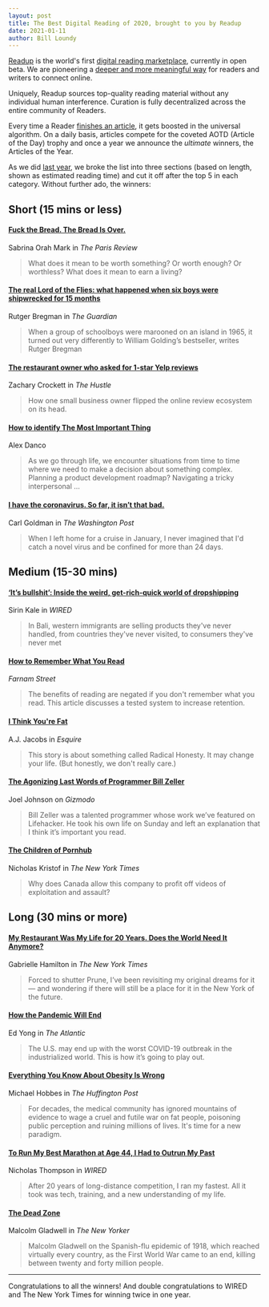 ```yaml
---
layout: post
title: The Best Digital Reading of 2020, brought to you by Readup
date: 2021-01-11
author: Bill Loundy
---
```

[Readup](https://readup.com/) is the world's first [digital reading marketplace](https://blog.readup.com/2020/01/12/long-live-the-attention-economy.html), currently in open beta. We are pioneering a [deeper and more meaningful way](https://blog.readup.com/2020/03/22/corona2.html) for readers and writers to connect online.

Uniquely, Readup sources top-quality reading material without any individual human interference. Curation is fully decentralized across the entire community of Readers. 

Every time a Reader [finishes an article](https://blog.readup.com/2020/11/02/how-readup-knows-whether-or-not-youve-read-an-article.html), it gets boosted in the universal algorithm. On a daily basis, articles compete for the coveted AOTD (Article of the Day) trophy and once a year we announce the *ultimate* winners, the Articles of the Year.

As we did [last year](https://blog.readup.com/2019/12/29/readups-top-reads-of-2019.html), we broke the list into three sections (based on length, shown as estimated reading time) and cut it off after the top 5 in each category. Without further ado, the winners:

## Short (15 mins or less)

#### [Fuck the Bread. The Bread Is Over.](https://readup.com/comments/the-paris-review/fuck-the-bread-the-bread-is-over)  
Sabrina Orah Mark in _The Paris Review_  
> What does it mean to be worth something? Or worth enough? Or worthless? What does it mean to earn a living? 

#### [The real Lord of the Flies: what happened when six boys were shipwrecked for 15 months](https://readup.com/comments/the-guardian/the-real-lord-of-the-flies-what-happened-when-six-boys-were-shipwrecked-for-15-m)  
Rutger Bregman in _The Guardian_  
> When a group of schoolboys were marooned on an island in 1965, it turned out very differently to William Golding’s bestseller, writes Rutger Bregman

#### [The restaurant owner who asked for 1-star Yelp reviews](https://readup.com/comments/the-hustle/the-restaurant-owner-who-asked-for-1-star-yelp-reviews)  
Zachary Crockett in _The Hustle_  
> How one small business owner flipped the online review ecosystem on its head.

#### [How to identify The Most Important Thing](https://readup.com/comments/alexdancocom/how-to-identify-the-most-important-thing)  
Alex Danco  
> As we go through life, we encounter situations from time to time where we need to make a decision about something complex. Planning a product development roadmap? Navigating a tricky interpersonal ... 

#### [I have the coronavirus. So far, it isn’t that bad.](https://readup.com/comments/washingtonpost/i-have-the-coronavirus-so-far-it-isnt-that-bad)  
Carl Goldman in _The Washington Post_  
> When I left home for a cruise in January, I never imagined that I'd catch a novel virus and be confined for more than 24 days.

## Medium (15-30 mins)

#### [‘It’s bullshit’: Inside the weird, get-rich-quick world of dropshipping](https://readup.com/comments/wired-uk/its-bullshit-inside-the-weird-get-rich-quick-world-of-dropshipping)  
Sirin Kale in _WIRED_  
> In Bali, western immigrants are selling products they've never handled, from countries they've never visited, to consumers they've never met

#### [How to Remember What You Read](https://readup.com/comments/fsblog/how-to-remember-what-you-read)  
_Farnam Street_  
> The benefits of reading are negated if you don't remember what you read. This article discusses a tested system to increase retention.

#### [I Think You're Fat](https://readup.com/comments/esquire/i-think-youre-fat)  
A.J. Jacobs in _Esquire_  
> This story is about something called Radical Honesty. It may change your life. (But honestly, we don't really care.)

#### [The Agonizing Last Words of Programmer Bill Zeller](https://readup.com/comments/gizmodocom/the-agonizing-last-words-of-programmer-bill-zeller)  
Joel Johnson on _Gizmodo_  
> Bill Zeller was a talented programmer whose work we’ve featured on Lifehacker. He took his own life on Sunday and left an explanation that I think it’s important you read.

#### [The Children of Pornhub](https://readup.com/comments/-the-new-york-times-company/the-children-of-pornhub)  
Nicholas Kristof in _The New York Times_  
> Why does Canada allow this company to profit off videos of exploitation and assault?

## Long (30 mins or more)

#### [My Restaurant Was My Life for 20 Years. Does the World Need It Anymore?](https://readup.com/comments/-the-new-york-times-company/my-restaurant-was-my-life-for-20-years-does-the-world-need-it-anymore)  
Gabrielle Hamilton in _The New York Times_  
> Forced to shutter Prune, I’ve been revisiting my original dreams for it — and wondering if there will still be a place for it in the New York of the future.

#### [How the Pandemic Will End](https://readup.com/comments/the-atlantic/how-the-pandemic-will-end)  
Ed Yong in _The Atlantic_  
> The U.S. may end up with the worst COVID-19 outbreak in the industrialized world. This is how it’s going to play out.

#### [Everything You Know About Obesity Is Wrong](https://readup.com/comments/highline---huffpost/everything-you-know-about-obesity-is-wrong)  
Michael Hobbes in _The Huffington Post_  
> For decades, the medical community has ignored mountains of evidence to wage a cruel and futile war on fat people, poisoning public perception and ruining millions of lives. It's time for a new paradigm.

#### [To Run My Best Marathon at Age 44, I Had to Outrun My Past](https://readup.com/comments/wired/to-run-my-best-marathon-at-age-44-i-had-to-outrun-my-past)  
Nicholas Thompson in _WIRED_  
> After 20 years of long-distance competition, I ran my fastest. All it took was tech, training, and a new understanding of my life.

#### [The Dead Zone](https://readup.com/comments/the-new-yorker/the-dead-zone)  
Malcolm Gladwell in _The New Yorker_  
> Malcolm Gladwell on the Spanish-flu epidemic of 1918, which reached virtually every country, as the First World War came to an end, killing between twenty and forty million people.

*****

Congratulations to all the winners! And double congratulations to WIRED and The New York Times for winning twice in one year. 